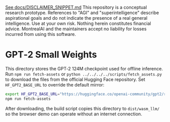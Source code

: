 [See docs/DISCLAIMER_SNIPPET.md](../../../DISCLAIMER_SNIPPET.md)
This repository is a conceptual research prototype. References to "AGI" and "superintelligence" describe aspirational goals and do not indicate the presence of a real general intelligence. Use at your own risk. Nothing herein constitutes financial advice. MontrealAI and the maintainers accept no liability for losses incurred from using this software.

# GPT‑2 Small Weights

This directory stores the GPT‑2 124M checkpoint used for offline inference. Run
`npm run fetch-assets` or `python ../../../../scripts/fetch_assets.py` to
download the files from the official Hugging Face repository. Set
`HF_GPT2_BASE_URL` to override the default mirror:

```bash
export HF_GPT2_BASE_URL="https://huggingface.co/openai-community/gpt2/resolve/main"
npm run fetch-assets
```

After downloading, the build script copies this directory to `dist/wasm_llm/` so
the browser demo can operate without an internet connection.
